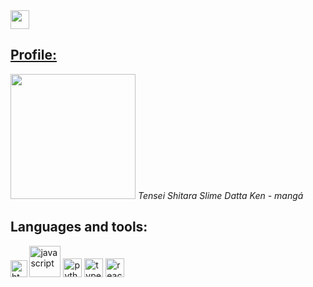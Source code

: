   <div>
   <a href="https://github.com/Lymky" >
    <img src="https://cdn-icons-png.flaticon.com/512/25/25231.png" width="30px"> 
    <h2>Profile:</h2>
   </a>  
</div>
  <img src="https://i.pinimg.com/originals/f6/8c/12/f68c12e6fb7a1f6a42c702a6172ff81f.jpg" width="200px" />
  <em>Tensei Shitara Slime Datta Ken - mangá</em>
  <h2>Languages and tools:</h2>
    <div>
<img src="https://cdn-icons-png.flaticon.com/512/1216/1216733.png" alt="html5" width="26.5px" />
<img src="https://www.freepnglogos.com/uploads/javascript-png/javascript-logo-transparent-logo-javascript-images-3.png" alt="javascript" width="50px" />
<img src="https://cdn3.iconfinder.com/data/icons/logos-and-brands-adobe/512/267_Python-512.png" alt="python" width="30px" />
<img src="https://upload.wikimedia.org/wikipedia/commons/thumb/4/4c/Typescript_logo_2020.svg/2048px-Typescript_logo_2020.svg.png" alt="typescript" width="30px" />
<img src="https://upload.wikimedia.org/wikipedia/commons/thumb/a/a7/React-icon.svg/2300px-React-icon.svg.png" alt="react" width="30px"/>
    </div>
</div>
